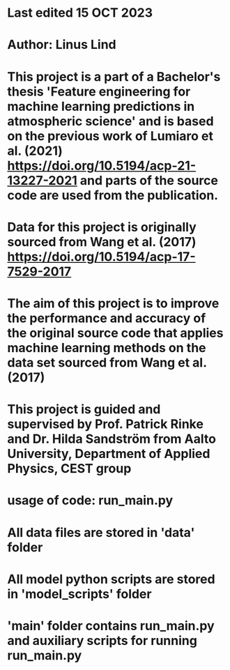 # Last edited 15 OCT 2023
# Author: Linus Lind
# This project is a part of a Bachelor's thesis 'Feature engineering for machine learning predictions in atmospheric science' and is based on the previous work of Lumiaro et al. (2021) https://doi.org/10.5194/acp-21-13227-2021 and parts of the source code are used from the publication. 
# Data for this project is originally sourced from Wang et al. (2017) https://doi.org/10.5194/acp-17-7529-2017
# The aim of this project is to improve the performance and accuracy of the original source code that applies machine learning methods on the data set sourced from Wang et al. (2017)
# This project is guided and supervised by Prof. Patrick Rinke and Dr. Hilda Sandström from Aalto University, Department of Applied Physics, CEST group
# usage of code: run_main.py
# All data files are stored in 'data' folder
# All model python scripts are stored in 'model_scripts' folder
# 'main' folder contains run_main.py and auxiliary scripts for running run_main.py